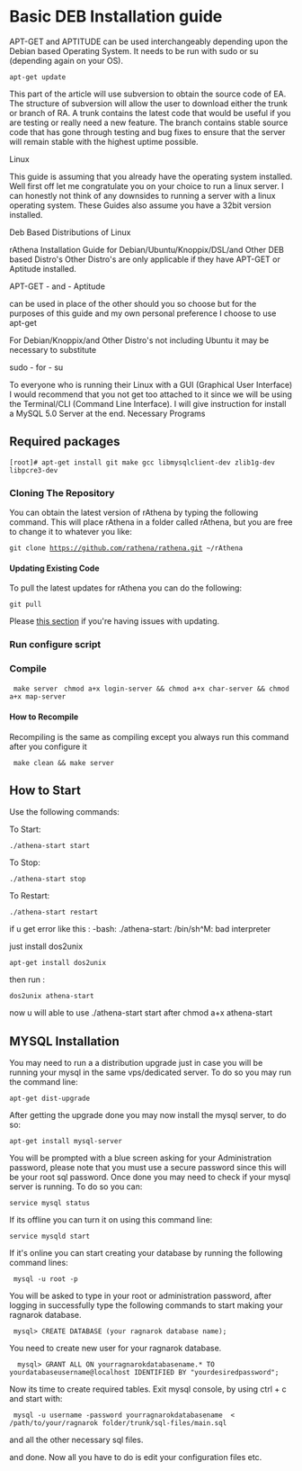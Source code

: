 Basic DEB Installation guide
============================

APT-GET and APTITUDE can be used interchangeably depending upon the Debian based Operating System. It needs to be run with sudo or su (depending again on your OS).

`apt-get update`

This part of the article will use subversion to obtain the source code of EA. The structure of subversion will allow the user to download either the trunk or branch of RA. A trunk contains the latest code that would be useful if you are testing or really need a new feature. The branch contains stable source code that has gone through testing and bug fixes to ensure that the server will remain stable with the highest uptime possible.

Linux

This guide is assuming that you already have the operating system installed. Well first off let me congratulate you on your choice to run a linux server. I can honestly not think of any downsides to running a server with a linux operating system. These Guides also assume you have a 32bit version installed.

Deb Based Distributions of Linux

rAthena Installation Guide for Debian/Ubuntu/Knoppix/DSL/and Other DEB based Distro's Other Distro's are only applicable if they have APT-GET or Aptitude installed.

APT-GET - and - Aptitude

can be used in place of the other should you so choose but for the purposes of this guide and my own personal preference I choose to use apt-get

For Debian/Knoppix/and Other Distro's not including Ubuntu it may be necessary to substitute

sudo - for - su

To everyone who is running their Linux with a GUI (Graphical User Interface) I would recommend that you not get too attached to it since we will be using the Terminal/CLI (Command Line Interface). I will give instruction for install a MySQL 5.0 Server at the end. Necessary Programs

Required packages
-----------------

  [git]: http://packages.debian.org/stable/git
  [make]: http://packages.debian.org/stable/make
  [gcc]: http://packages.debian.org/stable/gcc
  [libmysqlclient-dev]: http://packages.debian.org/stable/libmysqlclient-dev
  [zlib1g-dev]: http://packages.debian.org/stable/zlib1g-dev
  [libpcre3-dev]: http://packages.debian.org/stable/libpcre3-dev
  [PCRE]: PCRE "wikilink"
  [libssl-dev]: http://packages.debian.org/stable/libssl-dev
  [`https://github.com/rathena/rathena.git`]: https://github.com/rathena/rathena.git
  [this section]: Transition_from_SVN_to_GIT#Notes_about_GIT "wikilink"

`[root]# apt-get install git make gcc libmysqlclient-dev zlib1g-dev libpcre3-dev`

### Cloning The Repository

You can obtain the latest version of rAthena by typing the following command. This will place rAthena in a folder called rAthena, but you are free to change it to whatever you like:

`git clone `[`https://github.com/rathena/rathena.git`][]` ~/rAthena`

#### Updating Existing Code

To pull the latest updates for rAthena you can do the following:

`git pull`

Please [this section][] if you're having issues with updating.

### Run configure script

### Compile

` make server`
` chmod a+x login-server && chmod a+x char-server && chmod a+x map-server`

#### How to Recompile

Recompiling is the same as compiling except you always run this command after you configure it

` make clean && make server`

How to Start
------------

Use the following commands:

To Start:

    ./athena-start start

To Stop:

    ./athena-start stop

To Restart:

    ./athena-start restart

if u get error like this : -bash: ./athena-start: /bin/sh^M: bad interpreter

just install dos2unix

    apt-get install dos2unix

then run :

    dos2unix athena-start 

now u will able to use ./athena-start start after chmod a+x athena-start

MYSQL Installation
------------------

You may need to run a a distribution upgrade just in case you will be running your mysql in the same vps/dedicated server. To do so you may run the command line:

    apt-get dist-upgrade

After getting the upgrade done you may now install the mysql server, to do so:

    apt-get install mysql-server

You will be prompted with a blue screen asking for your Administration password, please note that you must use a secure password since this will be your root sql password. Once done you may need to check if your mysql server is running. To do so you can:

    service mysql status

If its offline you can turn it on using this command line:

    service mysqld start

If it's online you can start creating your database by running the following command lines:

     mysql -u root -p

You will be asked to type in your root or administration password, after logging in successfully type the following commands to start making your ragnarok database.

     mysql> CREATE DATABASE (your ragnarok database name);

You need to create new user for your ragnarok database.

      mysql> GRANT ALL ON yourragnarokdatabasename.* TO yourdatabaseusername@localhost IDENTIFIED BY "yourdesiredpassword";

Now its time to create required tables. Exit mysql console, by using ctrl + c and start with:

     mysql -u username -password yourragnarokdatabasename  < /path/to/your/ragnarok folder/trunk/sql-files/main.sql 

and all the other necessary sql files.

and done. Now all you have to do is edit your configuration files etc.